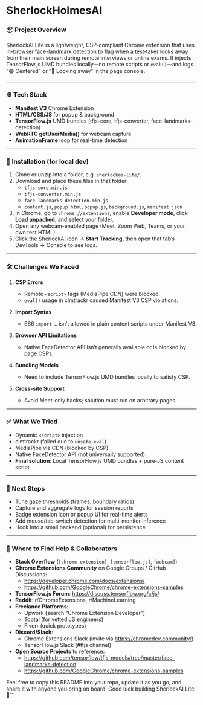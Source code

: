 # SherlockHolmesAI


### 📦 Project Overview
SherlockAI Lite is a lightweight, CSP-compliant Chrome extension that uses in-browser face-landmark detection to flag when a test‐taker looks away from their main screen during remote interviews or online exams. It injects TensorFlow.js UMD bundles locally—no remote scripts or `eval()`—and logs “🟢 Centered” or “🔴 Looking away” in the page console.

---

### ⚙️ Tech Stack
- **Manifest V3** Chrome Extension  
- **HTML/CSS/JS** for popup & background  
- **TensorFlow.js** UMD bundles (tfjs-core, tfjs-converter, face-landmarks-detection)  
- **WebRTC getUserMedia()** for webcam capture  
- **AnimationFrame** loop for real-time detection  

---

### 🚀 Installation (for local dev)
1. Clone or unzip into a folder, e.g. `sherlockai-lite/`.  
2. Download and place these files in that folder:
   - `tfjs-core.min.js`  
   - `tfjs-converter.min.js`  
   - `face-landmarks-detection.min.js`  
   - `content.js`, `popup.html`, `popup.js`, `background.js`, `manifest.json`  
3. In Chrome, go to `chrome://extensions`, enable **Developer mode**, click **Load unpacked**, and select your folder.  
4. Open any webcam-enabled page (Meet, Zoom Web, Teams, or your own test HTML).  
5. Click the SherlockAI icon → **Start Tracking**, then open that tab’s DevTools → Console to see logs.

---

### 🛠️ Challenges We Faced
1. **CSP Errors**  
   - Remote `<script>` tags (MediaPipe CDN) were blocked.  
   - `eval()` usage in clmtrackr caused Manifest V3 CSP violations.

2. **Import Syntax**  
   - ES6 `import …` isn’t allowed in plain content scripts under Manifest V3.

3. **Browser API Limitations**  
   - Native FaceDetector API isn’t generally available or is blocked by page CSPs.

4. **Bundling Models**  
   - Need to include TensorFlow.js UMD bundles locally to satisfy CSP.

5. **Cross-site Support**  
   - Avoid Meet-only hacks; solution must run on arbitrary pages.

---

### ✅ What We Tried
- Dynamic `<script>` injection  
- clmtrackr (failed due to `unsafe-eval`)  
- MediaPipe via CDN (blocked by CSP)  
- Native FaceDetector API (not universally supported)  
- **Final solution**: Local TensorFlow.js UMD bundles + pure‐JS content script

---

### 🔭 Next Steps
- Tune gaze thresholds (frames, boundary ratios)  
- Capture and aggregate logs for session reports  
- Badge extension icon or popup UI for real-time alerts  
- Add mouse/tab-switch detection for multi-monitor inference  
- Hook into a small backend (optional) for persistence

---

### 🤝 Where to Find Help & Collaborators
- **Stack Overflow** (`[chrome-extension]`, `[tensorflow.js]`, `[webcam]`)  
- **Chrome Extensions Community** on Google Groups / GitHub Discussions:  
  - https://developer.chrome.com/docs/extensions/  
  - https://github.com/GoogleChrome/chrome-extensions-samples  
- **TensorFlow.js Forum**: https://discuss.tensorflow.org/c/js/  
- **Reddit**: r/ChromeExtensions, r/MachineLearning  
- **Freelance Platforms**:  
  - Upwork (search “Chrome Extension Developer”)  
  - Toptal (for vetted JS engineers)  
  - Fiverr (quick prototypes)  
- **Discord/Slack**:  
  - Chrome Extensions Slack (invite via https://chromedev.community/)  
  - TensorFlow.js Slack (#tfjs channel)  
- **Open Source Projects** to reference:  
  - https://github.com/tensorflow/tfjs-models/tree/master/face-landmarks-detection  
  - https://github.com/GoogleChrome/chrome-extensions-samples  

Feel free to copy this README into your repo, update it as you go, and share it with anyone you bring on board. Good luck building SherlockAI Lite! 🚀```

